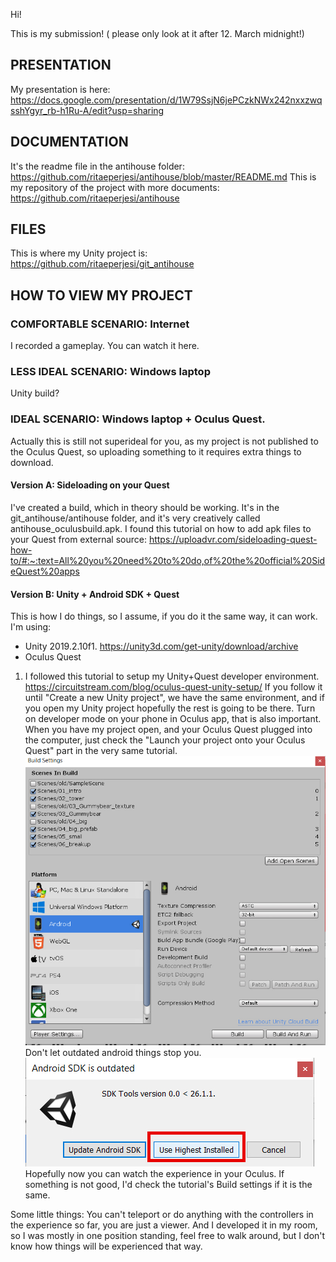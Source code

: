 Hi!

This is my submission! ( please only look at it after 12. March midnight!)

## PRESENTATION
My presentation is here: https://docs.google.com/presentation/d/1W79SsjN6jePCzkNWx242nxxzwqsshYgyr_rb-h1Ru-A/edit?usp=sharing

## DOCUMENTATION
It's the readme file in the antihouse folder: https://github.com/ritaeperjesi/antihouse/blob/master/README.md
This is my repository of the project with more documents: https://github.com/ritaeperjesi/antihouse

## FILES
This is where my Unity project is: https://github.com/ritaeperjesi/git_antihouse

## HOW TO VIEW MY PROJECT
### COMFORTABLE SCENARIO: Internet
I recorded a gameplay. You can watch it here. 

### LESS IDEAL SCENARIO: Windows laptop
Unity build? 

### IDEAL SCENARIO: Windows laptop + Oculus Quest. 
Actually this is still not superideal for you, as my project is not published to the Oculus Quest, so uploading something to it requires extra things to download.

#### Version A: Sideloading on your Quest
I've created a build, which in theory should be working. It's in the git_antihouse/antihouse folder, and it's very creatively called antihouse_oculusbuild.apk.
I found this tutorial on how to add apk files to your Quest from external source:
https://uploadvr.com/sideloading-quest-how-to/#:~:text=All%20you%20need%20to%20do,of%20the%20official%20SideQuest%20apps

#### Version B: Unity + Android SDK + Quest
This is how I do things, so I assume, if you do it the same way, it can work. 
I'm using: 
- Unity 2019.2.10f1. https://unity3d.com/get-unity/download/archive
- Oculus Quest 
1. I followed this tutorial to setup my Unity+Quest developer environment. https://circuitstream.com/blog/oculus-quest-unity-setup/
 If you follow it until "Create a new Unity project", we have the same environment, and if you open my Unity project hopefully the rest is going to be there.
 Turn on developer mode on your phone in Oculus app, that is also important.
  When you have my project open, and your Oculus Quest plugged into the computer, just check the "Launch your project onto your Oculus Quest" part in the very same tutorial.
 ![buildingsettings](https://github.com/ritaeperjesi/antihouse/blob/master/img/buildsettings.jpg)
  Don't let outdated android things stop you. 
 ![android](https://github.com/ritaeperjesi/antihouse/blob/master/img/androidoutdated.jpg)
 Hopefully now you can watch the experience in your Oculus. 
 If something is not good, I'd check the tutorial's Build settings if it is the same. 
 
 Some little things: You can't teleport or do anything with the controllers in the experience so far, you are just a viewer. And I developed it in my room, so I was mostly in one position standing, feel free to walk around, but I don't know how things will be experienced that way.
  







